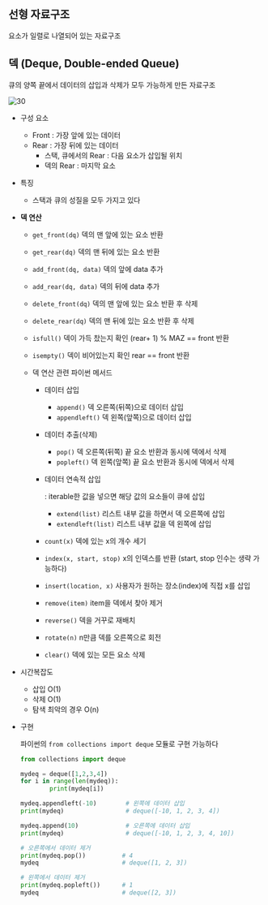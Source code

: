 ## 선형 자료구조

요소가 일렬로 나열되어 있는 자료구조

## 덱 (Deque, Double-ended Queue)

큐의 양쪽 끝에서 데이터의 삽입과 삭제가 모두 가능하게 만든 자료구조

![30](https://github.com/2UJ1N/CS/assets/83401978/285637cb-5dce-4e3a-bdf4-11514c607ffa)

- 구성 요소
    - Front : 가장 앞에 있는 데이터
    - Rear : 가장 뒤에 있는 데이터
        - 스택, 큐에서의 Rear : 다음 요소가 삽입될 위치
        - 덱의 Rear : 마지막 요소

- 특징
    - 스택과 큐의 성질을 모두 가지고 있다

- **덱 연산**
    - `get_front(dq)` 덱의 맨 앞에 있는 요소 반환
    - `get_rear(dq)` 덱의 맨 뒤에 있는 요소 반환
    - `add_front(dq, data)` 덱의 앞에 data 추가
    - `add_rear(dq, data)` 덱의 뒤에 data 추가
    - `delete_front(dq)` 덱의 맨 앞에 있는 요소 반환 후 삭제
    - `delete_rear(dq)` 덱의 맨 뒤에 있는 요소 반환 후 삭제
    - `isfull()` 덱이 가득 찼는지 확인 (rear+ 1) % MAZ == front 반환
    - `isempty()` 덱이 비어있는지 확인 rear == front 반환
    
    - 덱 연산 관련 파이썬 메서드
        - 데이터 삽입
            - `append()` 덱 오른쪽(뒤쪽)으로 데이터 삽입
            - `appendleft()` 덱 왼쪽(앞쪽)으로 데이터 삽입
        - 데이터 추출(삭제)
            - `pop()` 덱 오른쪽(뒤쪽) 끝 요소 반환과 동시에 덱에서 삭제
            - `popleft()` 덱 왼쪽(앞쪽) 끝 요소 반환과 동시에 덱에서 삭제
        - 데이터 연속적 삽입
            
            : iterable한 값을 넣으면 해당 값의 요소들이 큐에 삽입
            
            - `extend(list)` 리스트 내부 값을 하면서 덱 오른쪽에 삽입
            - `extendleft(list)` 리스트 내부 값을 덱 왼쪽에 삽입
        - `count(x)` 덱에 있는 x의 개수 세기
        - `index(x, start, stop)` x의 인덱스를 반환
        (start, stop 인수는 생략 가능하다)
        - `insert(location, x)` 사용자가 원하는 장소(index)에 직접 x를 삽입
        - `remove(item)` item을 덱에서 찾아 제거
        - `reverse()` 덱을 거꾸로 재배치
        - `rotate(n)` n만큼 덱를 오른쪽으로 회전
        - `clear()` 덱에 있는 모든 요소 삭제
    
- 시간복잡도
    - 삽입  O(1)
    - 삭제 O(1)
    - 탐색 최악의 경우 O(n)

- 구현
    
    파이썬의 `from collections import deque` 모듈로 구현 가능하다
    
    ```python
    from collections import deque
    
    mydeq = deque([1,2,3,4])
    for i in range(len(mydeq)):
    		print(mydeq[i])
    
    mydeq.appendleft(-10)        # 왼쪽에 데이터 삽입
    print(mydeq)                 # deque([-10, 1, 2, 3, 4])
    
    mydeq.append(10)             # 오른쪽에 데이터 삽입
    print(mydeq)                 # deque([-10, 1, 2, 3, 4, 10])
    
    # 오른쪽에서 데이터 제거
    print(mydeq.pop())          # 4
    mydeq                       # deque([1, 2, 3])
    
    # 왼쪽에서 데이터 제거
    print(mydeq.popleft())      # 1
    mydeq                       # deque([2, 3])
    ```
